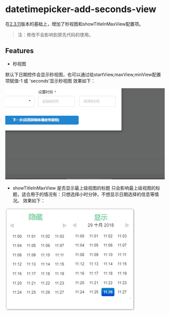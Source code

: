 # datetimepicker-add-seconds-view
在[2.3.11](http://www.bootcss.com/p/bootstrap-datetimepicker/)版本的基础上，增加了秒视图和showTitleInMaxView配置项。

> 注：修改不会影响到原先代码的使用。

## Features


- 秒视图

默认下日期控件会显示秒视图，也可以通过给startView,maxView,minView配置项赋值-1 或 'seconds'显示秒视图
效果如下：

![](https://github.com/MadaoChen/images/blob/master/ccc.gif)

- showTitleInMaxView 是否显示最上级视图的标题
只会影响最上级视图的标题，适合用于的情况有：只想选择小时分钟，不想显示日期选择的信息等情况。
效果如下：

![](https://github.com/MadaoChen/images/blob/master/date1.jpg)
